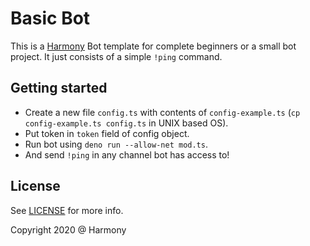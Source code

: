 # Basic Bot

This is a [Harmony](https://harmony.mod.land) Bot template for complete beginners or a small bot project. It just consists of a simple `!ping` command.

## Getting started

- Create a new file `config.ts` with contents of `config-example.ts` (`cp config-example.ts config.ts` in UNIX based OS).
- Put token in `token` field of config object.
- Run bot using `deno run --allow-net mod.ts`.
- And send `!ping` in any channel bot has access to!

## License

See [LICENSE](LICENSE) for more info.

Copyright 2020 @ Harmony
